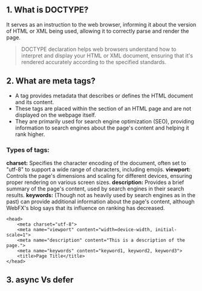 ## 1. What is DOCTYPE?
It serves as an instruction to the web browser, informing it about the version of HTML or XML being used, allowing it to correctly parse and render the page. 

> DOCTYPE declaration helps web browsers understand how to interpret and display your HTML or XML document, ensuring that it's rendered accurately according to the specified standards. 

## 2. What are meta tags?
- A <meta> tag provides metadata that describes or defines the HTML document and its content.
- These tags are placed within the <head> section of an HTML page and are not displayed on the webpage itself. 
- They are primarily used for search engine optimization (SEO), providing information to search engines about the page's content and helping it rank higher.

### Types of <meta> tags:
**charset:**
Specifies the character encoding of the document, often set to "utf-8" to support a wide range of characters, including emojis. 
**viewport:**
Controls the page's dimensions and scaling for different devices, ensuring proper rendering on various screen sizes. 
**description:**
Provides a brief summary of the page's content, used by search engines in their search results. 
**keywords:**
(Though not as heavily used by search engines as in the past) can provide additional information about the page's content, although WebFX's blog says that its influence on ranking has decreased. 

```
<head>
    <meta charset="utf-8">
    <meta name="viewport" content="width=device-width, initial-scale=1">
    <meta name="description" content="This is a description of the page.">
    <meta name="keywords" content="keyword1, keyword2, keyword3">
    <title>Page Title</title>
</head>
```

## 3. async Vs defer


